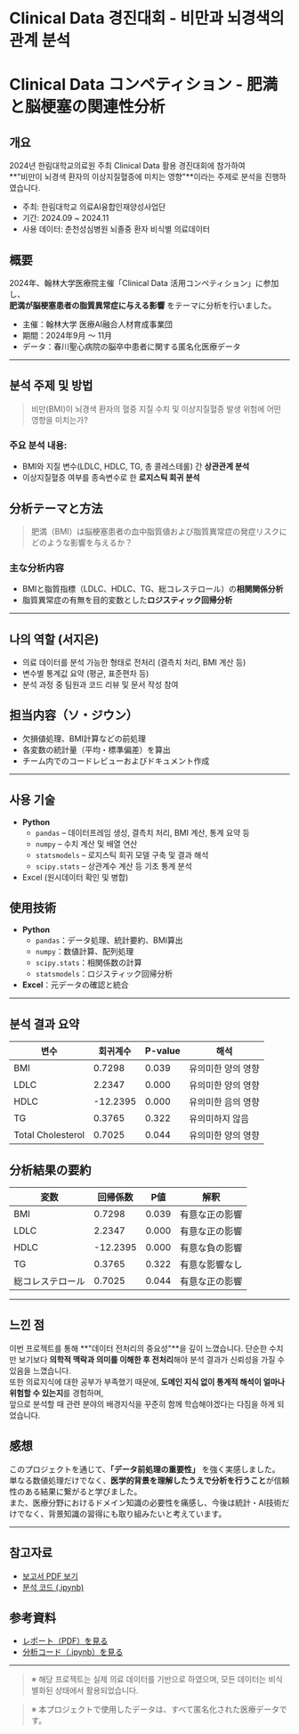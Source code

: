 # Clinical Data 경진대회 - 비만과 뇌경색의 관계 분석
# Clinical Data コンペティション - 肥満と脳梗塞の関連性分析

## 개요
2024년 한림대학교의료원 주최 Clinical Data 활용 경진대회에 참가하여  
**"비만이 뇌경색 환자의 이상지질혈증에 미치는 영향"**이라는 주제로 분석을 진행하였습니다.

- 주최: 한림대학교 의료AI융합인재양성사업단
- 기간: 2024.09 ~ 2024.11
- 사용 데이터: 춘천성심병원 뇌졸중 환자 비식별 의료데이터

## 概要  
2024年、翰林大学医療院主催「Clinical Data 活用コンペティション」に参加し、  
**肥満が脳梗塞患者の脂質異常症に与える影響** をテーマに分析を行いました。

- 主催：翰林大学 医療AI融合人材育成事業団  
- 期間：2024年9月 ～ 11月  
- データ：春川聖心病院の脳卒中患者に関する匿名化医療データ  

---

## 분석 주제 및 방법

> 비만(BMI)이 뇌경색 환자의 혈중 지질 수치 및 이상지질혈증 발생 위험에 어떤 영향을 미치는가?

### 주요 분석 내용:
- BMI와 지질 변수(LDLC, HDLC, TG, 총 콜레스테롤) 간 **상관관계 분석**
- 이상지질혈증 여부를 종속변수로 한 **로지스틱 회귀 분석**

## 分析テーマと方法  

> 肥満（BMI）は脳梗塞患者の血中脂質値および脂質異常症の発症リスクにどのような影響を与えるか？

### 主な分析内容  
- BMIと脂質指標（LDLC、HDLC、TG、総コレステロール）の**相関関係分析**  
- 脂質異常症の有無を目的変数とした**ロジスティック回帰分析**

---

## 나의 역할 (서지은)
- 의료 데이터를 분석 가능한 형태로 전처리 (결측치 처리, BMI 계산 등)
- 변수별 통계값 요약 (평균, 표준편차 등)
- 분석 과정 중 팀원과 코드 리뷰 및 문서 작성 참여

## 担当内容（ソ・ジウン）  
- 欠損値処理、BMI計算などの前処理  
- 各変数の統計量（平均・標準偏差）を算出  
- チーム内でのコードレビューおよびドキュメント作成  

---

## 사용 기술
- **Python**
  - `pandas` – 데이터프레임 생성, 결측치 처리, BMI 계산, 통계 요약 등
  - `numpy` – 수치 계산 및 배열 연산
  - `statsmodels` – 로지스틱 회귀 모델 구축 및 결과 해석
  - `scipy.stats` – 상관계수 계산 등 기초 통계 분석
- Excel (원시데이터 확인 및 병합)

## 使用技術  

- **Python**
  - `pandas`：データ処理、統計要約、BMI算出  
  - `numpy`：数値計算、配列処理  
  - `scipy.stats`：相関係数の計算  
  - `statsmodels`：ロジスティック回帰分析  
- **Excel**：元データの確認と統合
---

## 분석 결과 요약

| 변수 | 회귀계수 | P-value | 해석 |
|------|----------|---------|------|
| BMI | 0.7298 | 0.039 | 유의미한 양의 영향 |
| LDLC | 2.2347 | 0.000 | 유의미한 양의 영향 |
| HDLC | -12.2395 | 0.000 | 유의미한 음의 영향 |
| TG | 0.3765 | 0.322 | 유의미하지 않음 |
| Total Cholesterol | 0.7025 | 0.044 | 유의미한 양의 영향 |


## 分析結果の要約  

| 変数 | 回帰係数 | P値 | 解釈 |
|------|----------|------|------|
| BMI | 0.7298 | 0.039 | 有意な正の影響 |
| LDLC | 2.2347 | 0.000 | 有意な正の影響 |
| HDLC | -12.2395 | 0.000 | 有意な負の影響 |
| TG | 0.3765 | 0.322 | 有意な影響なし |
| 総コレステロール | 0.7025 | 0.044 | 有意な正の影響 |
---

## 느낀 점

이번 프로젝트를 통해 **"데이터 전처리의 중요성"**을 깊이 느꼈습니다. 
단순한 수치만 보기보다 **의학적 맥락과 의미를 이해한 후 전처리**해야 분석 결과가 신뢰성을 가질 수 있음을 느꼈습니다.  
또한 의료지식에 대한 공부가 부족했기 때문에, **도메인 지식 없이 통계적 해석이 얼마나 위험할 수 있는지**를 경험하며,  
앞으로 분석할 때 관련 분야의 배경지식을 꾸준히 함께 학습해야겠다는 다짐을 하게 되었습니다.

## 感想  

このプロジェクトを通じて、**「データ前処理の重要性」** を強く実感しました。  
単なる数値処理だけでなく、**医学的背景を理解したうえで分析を行うこと**が信頼性のある結果に繋がると学びました。  
また、医療分野におけるドメイン知識の必要性を痛感し、今後は統計・AI技術だけでなく、背景知識の習得にも取り組みたいと考えています。

---

## 참고자료

- [보고서 PDF 보기](./2024_한림대의료원_Clinical_data_활용_경진대회_지희팀결과보고서.pdf)
- [분석 코드 (.ipynb)](./clinicaldata.ipynb)

## 参考資料  

- [レポート（PDF）を見る](./2024_한림대의료원_Clinical_data_활용_경진대회_지희팀결과보고서_JP.pdf)  
- [分析コード（.ipynb）を見る](./clinicaldata.ipynb)

---

> ※ 해당 프로젝트는 실제 의료 데이터를 기반으로 하였으며, 모든 데이터는 비식별화된 상태에서 활용되었습니다.

> ※ 本プロジェクトで使用したデータは、すべて匿名化された医療データです。
